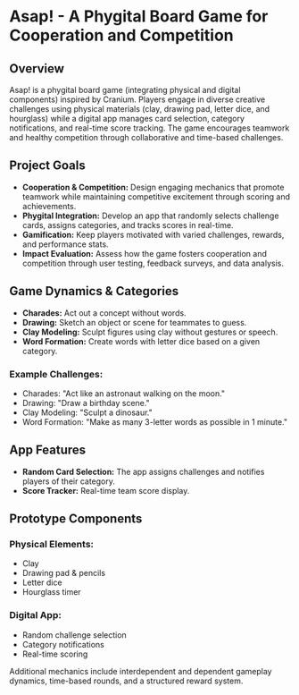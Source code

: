 # Asap! - A Phygital Board Game for Cooperation and Competition

## Overview
Asap! is a phygital board game (integrating physical and digital components) inspired by Cranium. Players engage in diverse creative challenges using physical materials (clay, drawing pad, letter dice, and hourglass) while a digital app manages card selection, category notifications, and real-time score tracking. The game encourages teamwork and healthy competition through collaborative and time-based challenges.

## Project Goals
- **Cooperation & Competition:** Design engaging mechanics that promote teamwork while maintaining competitive excitement through scoring and achievements.
- **Phygital Integration:** Develop an app that randomly selects challenge cards, assigns categories, and tracks scores in real-time.
- **Gamification:** Keep players motivated with varied challenges, rewards, and performance stats.
- **Impact Evaluation:** Assess how the game fosters cooperation and competition through user testing, feedback surveys, and data analysis.

## Game Dynamics & Categories
- **Charades:** Act out a concept without words.
- **Drawing:** Sketch an object or scene for teammates to guess.
- **Clay Modeling:** Sculpt figures using clay without gestures or speech.
- **Word Formation:** Create words with letter dice based on a given category.

### Example Challenges:
- Charades: "Act like an astronaut walking on the moon."
- Drawing: "Draw a birthday scene."
- Clay Modeling: "Sculpt a dinosaur."
- Word Formation: "Make as many 3-letter words as possible in 1 minute."

## App Features
- **Random Card Selection:** The app assigns challenges and notifies players of their category.
- **Score Tracker:** Real-time team score display.

## Prototype Components
### Physical Elements:
- Clay
- Drawing pad & pencils
- Letter dice
- Hourglass timer

### Digital App:
- Random challenge selection
- Category notifications
- Real-time scoring

Additional mechanics include interdependent and dependent gameplay dynamics, time-based rounds, and a structured reward system.

